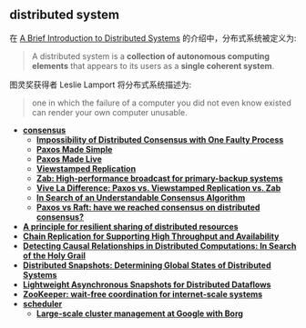 ## distributed system

在 [A Brief Introduction to Distributed Systems](../assets/pdfs/A%20brief%20introduction%20to%20distributed%20systems.pdf) 的介绍中，分布式系统被定义为:

> A distributed system is a **collection of autonomous computing elements** that appears to its users as a **single coherent system**.

图灵奖获得者 Leslie Lamport 将分布式系统描述为:

> one in which the failure of a computer you did not even know existed can render your own computer unusable.

- **[consensus](./consensus/index.html)**
  - **[Impossibility of Distributed Consensus with One Faulty Process][flp]**
  - **[Paxos Made Simple][paxos-simple]**
  - **[Paxos Made Live][paxos-live]**
  - **[Viewstamped Replication][vr]**
  - **[Zab: High-performance broadcast for primary-backup systems][zab]**
  - **[Vive La Difference: Paxos vs. Viewstamped Replication vs. Zab][vivala]**
  - **[In Search of an Understandable Consensus Algorithm][raft]**
  - **[Paxos vs Raft: have we reached consensus on distributed consensus?][paxos-vs-raft]**
- **[A principle for resilient sharing of distributed resources][primary-backup]**
- **[Chain Replication for Supporting High Throughput and Availability][chain-replication]**
- **[Detecting Causal Relationships in Distributed Computations: In Search of the Holy Grail][holygrail]**
- **[Distributed Snapshots: Determining Global States of Distributed Systems][chandy]**
- **[Lightweight Asynchronous Snapshots for Distributed Dataflows][abs]**
- **[ZooKeeper: wait-free coordination for internet-scale systems][zookeeper]**
- **[scheduler](./scheduler/index.html)**
  - **[Large-scale cluster management at Google with Borg][borg]**

[primary-backup]: primary-backup.md
[chain-replication]: chain-replication.md
[holygrail]: holygrail.md
[chandy]: chandy.md
[abs]: abs.md
[zookeeper]: zookeeper.md
[flp]: consensus/flp.md
[paxos-simple]: consensus/paxos-made-simple.md
[paxos-live]: consensus/paxos-made-live.md
[zab]: consensus/zab.md
[raft]: consensus/raft.md
[vr]: consensus/vr.md
[vivala]: consensus/paxos-vs-vr-vs-zab.md
[paxos-vs-raft]: consensus/paxos-vs-raft.md
[borg]: scheduler/borg.md